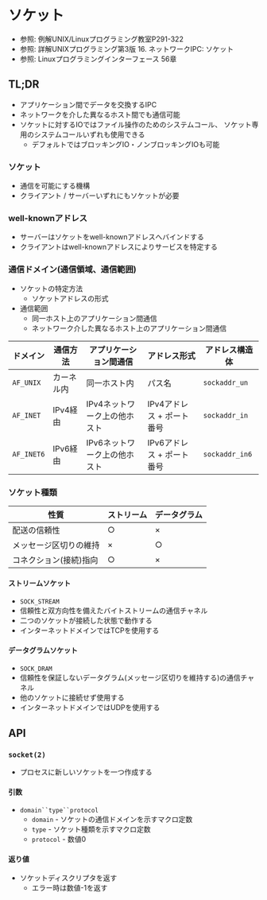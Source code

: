 # ソケット
- 参照: 例解UNIX/Linuxプログラミング教室P291-322
- 参照: 詳解UNIXプログラミング第3版 16. ネットワークIPC: ソケット
- 参照: Linuxプログラミングインターフェース 56章

## TL;DR
- アプリケーション間でデータを交換するIPC
- ネットワークを介した異なるホスト間でも通信可能
- ソケットに対するIOではファイル操作のためのシステムコール、
  ソケット専用のシステムコールいずれも使用できる
  - デフォルトではブロッキングIO・ノンブロッキングIOも可能

### ソケット
- 通信を可能にする機構
- クライアント / サーバーいずれにもソケットが必要

### well-knownアドレス
- サーバーはソケットをwell-knownアドレスへバインドする
- クライアントはwell-knownアドレスによりサービスを特定する

### 通信ドメイン(通信領域、通信範囲)
- ソケットの特定方法
  - ソケットアドレスの形式
- 通信範囲
  - 同一ホスト上のアプリケーション間通信
  - ネットワーク介した異なるホスト上のアプリケーション間通信

| ドメイン   | 通信方法   | アプリケーション間通信       | アドレス形式              | アドレス構造体 |
| -          | -          | -                            | -                         | -              |
| `AF_UNIX`  | カーネル内 | 同一ホスト内                 | パス名                    | `sockaddr_un`  |
| `AF_INET`  | IPv4経由   | IPv4ネットワーク上の他ホスト | IPv4アドレス + ポート番号 | `sockaddr_in`  |
| `AF_INET6` | IPv6経由   | IPv6ネットワーク上の他ホスト | IPv6アドレス + ポート番号 | `sockaddr_in6` |

### ソケット種類
| 性質                   | ストリーム | データグラム |
| -                      | -          | -            |
| 配送の信頼性           | ○          | ×            |
| メッセージ区切りの維持 | ×          | ○            |
| コネクション(接続)指向 | ○          | ×            |

#### ストリームソケット
- `SOCK_STREAM`
- 信頼性と双方向性を備えたバイトストリームの通信チャネル
- 二つのソケットが接続した状態で動作する
- インターネットドメインではTCPを使用する

#### データグラムソケット
- `SOCK_DRAM`
- 信頼性を保証しないデータグラム(メッセージ区切りを維持する)の通信チャネル
- 他のソケットに接続せず使用する
- インターネットドメインではUDPを使用する

## API
### `socket(2)`
- プロセスに新しいソケットを一つ作成する

#### 引数
- `domain``type``protocol`
  - `domain` - ソケットの通信ドメインを示すマクロ定数
  - `type` - ソケット種類を示すマクロ定数
  - `protocol` - 数値0

#### 返り値
- ソケットディスクリプタを返す
  - エラー時は数値-1を返す
